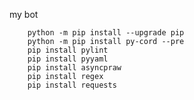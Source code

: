 my bot 


        python -m pip install --upgrade pip
        python -m pip install py-cord --pre
        pip install pylint
        pip install pyyaml
        pip install asyncpraw
        pip install regex
        pip install requests